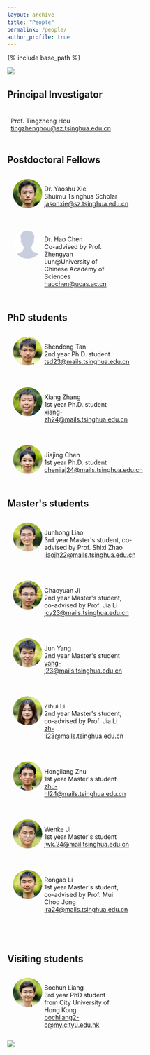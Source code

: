 ```yaml
---
layout: archive
title: "People"
permalink: /people/
author_profile: true
---
```


{% include base_path %}

<style>
    table, th, td {
        border: 0px;
    }
    .res-text {
        text-align: justify;
        clear: both;
    }
    .res {
        float: left;
        width: 15%;
        border-radius: 50%;
    }
    .container {
        display: flex;
        flex-wrap: wrap;
        gap: 20px; /* Space between profiles */
        justify-content: left; /* Center profiles in the container */
        padding: 5px;
    }
    .profile {
        border: 0px;
        padding: 8px;
        width: 45%; /* Adjust width as needed */
    }
    .profile-info {
        display: flex;
        align-items: flex-start; /* Align avatar to the top of text */
    }
    .avatar {
        border-radius: 50%;
        width: 30%;
        margin-right: 5px; /* Space between avatar and text */
    }
    .text-info {
        display: flex;
        flex-direction: column;
        justify-content: center;
    }
    @media only screen and (max-width: 800px) and (orientation:portrait) {
        .avatar {
            width: 100%;
        }
    }
</style>

<img src="/images/groupphoto4.jpg"/>
 
## Principal Investigator

<div class="profile">
    <div class="profile-info">
        <div class="text-info">
            <p>Prof. Tingzheng Hou <br> <a href="mailto:tingzhenghou@sz.tsinghua.edu.cn">tingzhenghou@sz.tsinghua.edu.cn</a></p>
        </div>
    </div>
</div>

## Postdoctoral Fellows

<div class="container">
    <div class="profile">
        <div class="profile-info">
            <img src="/images/xys.jpg" alt="Dr. Yaoshu Xie" class="avatar">
            <div class="text-info">
                <p>Dr. Yaoshu Xie <br> Shuimu Tsinghua Scholar <br> <a href="mailto:jasonxie@sz.tsinghua.edu.cn">jasonxie@sz.tsinghua.edu.cn</a></p>
            </div>
        </div>
    </div>
    <div class="profile">
        <div class="profile-info">
            <img src="/images/ch.jpg" alt="Dr. Hao Chen" class="avatar">
            <div class="text-info">
                <p>Dr. Hao Chen <br> Co-advised by Prof. Zhengyan Lun@University of Chinese Academy of Sciences <br> <a href="mailto:haochen@ucas.ac.cn">haochen@ucas.ac.cn</a></p>
            </div>
        </div>
    </div>
</div>

## PhD students

<div class="container">
    <div class="profile">
        <div class="profile-info">
            <img src="/images/tsd.jpg" alt="Shendong Tan" class="avatar">
            <div class="text-info">
                <p>Shendong Tan <br> 2nd year Ph.D. student <br> <a href="mailto:tsd23@mails.tsinghua.edu.cn">tsd23@mails.tsinghua.edu.cn</a></p>
            </div>
        </div>
    </div>
    <div class="profile">
        <div class="profile-info">
            <img src="/images/zx.jpg" alt="Xiang Zhang" class="avatar">
            <div class="text-info">
                <p>Xiang Zhang <br> 1st year Ph.D. student <br> <a href="mailto:xiang-zh24@mails.tsinghua.edu.cn">xiang-zh24@mails.tsinghua.edu.cn</a></p>
            </div>
        </div>
    </div>
    <div class="profile">
        <div class="profile-info">
            <img src="/images/cjj.jpg" alt="Jiajiang Chen" class="avatar">
            <div class="text-info">
                <p>Jiajing Chen <br> 1st year Ph.D. student <br> <a href="mailto:chenjiaj24@mails.tsinghua.edu.cn">chenjiaj24@mails.tsinghua.edu.cn</a></p>
            </div>
        </div>
    </div>
</div>

## Master's students

<div class="container">
    <div class="profile">
        <div class="profile-info">
            <img src="/images/ljh.jpg" alt="Junhong Liao" class="avatar">
            <div class="text-info">
                <p>Junhong Liao <br> 3rd year Master's student, co-advised by Prof. Shixi Zhao <br> <a href="mailto:liaojh22@mails.tsinghua.edu.cn">liaojh22@mails.tsinghua.edu.cn</a></p>
            </div>
        </div>
    </div>
    <div class="profile">
        <div class="profile-info">
            <img src="/images/jcy.jpg" alt="Chaoyuan Ji" class="avatar">
            <div class="text-info">
                <p>Chaoyuan Ji<br> 2nd year Master's student, co-advised by Prof. Jia Li <br> <a href="mailto:jcy23@mails.tsinghua.edu.cn">jcy23@mails.tsinghua.edu.cn</a></p>
            </div>
        </div>
    </div>
    <div class="profile">
        <div class="profile-info">
            <img src="/images/yj.jpg" alt="Jun Yang" class="avatar">
            <div class="text-info">
                <p>Jun Yang<br> 2nd year Master's student <br> <a href="mailto:yang-j23@mails.tsinghua.edu.cn">yang-j23@mails.tsinghua.edu.cn</a></p>
            </div>
        </div>
    </div>
    <div class="profile">
        <div class="profile-info">
            <img src="/images/lzh.jpg" alt="Zihui Li" class="avatar">
            <div class="text-info">
                <p>Zihui Li <br> 2nd year Master's student, co-advised by Prof. Jia Li <br> <a href="zh-li23@mails.tsinghua.edu.cn">zh-li23@mails.tsinghua.edu.cn</a></p>
            </div>
        </div>
    </div>
    <div class="profile">
        <div class="profile-info">
            <img src="/images/zhl.jpg" alt="Hongliang Zhu" class="avatar">
            <div class="text-info">
                <p>Hongliang Zhu <br> 1st year Master's student <br> <a href="mailto:zhu-hl24@mails.tsinghua.edu.cn">zhu-hl24@mails.tsinghua.edu.cn</a></p>
            </div>
        </div>
    </div>
    <div class="profile">
        <div class="profile-info">
            <img src="/images/jwk.jpg" alt="Wenke Ji" class="avatar">
            <div class="text-info">
                <p>Wenke Ji <br> 1st year Master's student <br> <a href="mailto:jwk.24@mail.tsinghua.edu.cn">jwk.24@mail.tsinghua.edu.cn</a></p>
            </div>
        </div>
    </div>
    <br>
    <div class="profile">
        <div class="profile-info">
            <img src="/images/lra.jpg" alt="Rongao Li" class="avatar">
            <div class="text-info">
                <p>Rongao Li <br> 1st year Master's student, co-advised by Prof. Mui Choo Jong <br> <a href="mailto:lra24@mails.tsinghua.edu.cn">lra24@mails.tsinghua.edu.cn</a></p>
            </div>
        </div>
    </div>
    <div class="profile">
        <div class="profile-info">
        </div>
    </div>
</div>

## Visiting students

<div class="container">
    <div class="profile">
        <div class="profile-info">
            <img src="/images/lbc.jpg" alt="Bochun Liang" class="avatar">
            <div class="text-info">
                <p>Bochun Liang <br> 3rd year PhD student from City University of Hong Kong <br> <a href="mailto:bochliang2-c@my.cityu.edu.hk">bochliang2-c@my.cityu.edu.hk</a></p>
            </div>
        </div>
    </div>
</div>

<img src="/images/groupphoto5.jpg"/>

<script src="/assets/js/vanilla-back-to-top.min.js"></script>
<script>addBackToTop({
  diameter: 56,
  backgroundColor: '#ddd',
  textColor: '#003262'
})</script>
